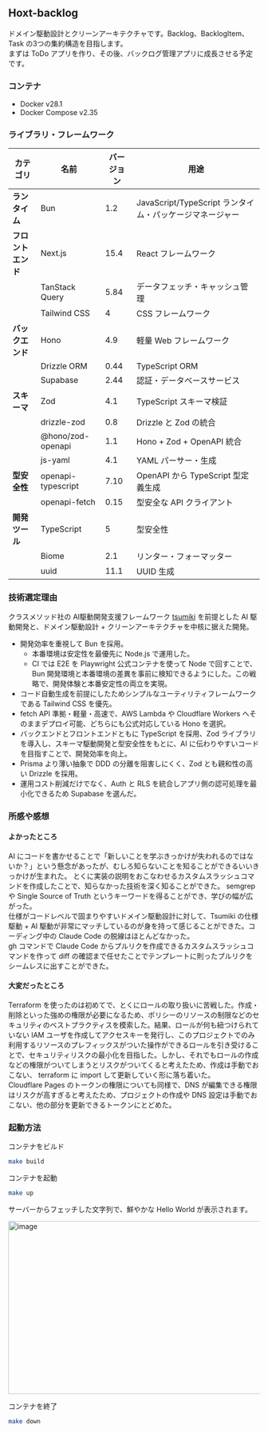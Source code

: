 ## Hoxt-backlog

ドメイン駆動設計とクリーンアーキテクチャです。Backlog、BacklogItem、Task の3つの集約構造を目指します。  
まずは ToDo アプリを作り、その後、バックログ管理アプリに成長させる予定です。

### コンテナ
- Docker v28.1
- Docker Compose v2.35

### ライブラリ・フレームワーク

| カテゴリ | 名前 | バージョン | 用途 |
|---------|------|-----------|------|
| **ランタイム** | Bun | 1.2 | JavaScript/TypeScript ランタイム・パッケージマネージャー |
| **フロントエンド** | Next.js | 15.4 | React フレームワーク |
| | TanStack Query | 5.84 | データフェッチ・キャッシュ管理 |
| | Tailwind CSS | 4 | CSS フレームワーク |
| **バックエンド** | Hono | 4.9 | 軽量 Web フレームワーク |
| | Drizzle ORM | 0.44 | TypeScript ORM |
| | Supabase | 2.44 | 認証・データベースサービス |
| **スキーマ** | Zod | 4.1 | TypeScript スキーマ検証 |
| | drizzle-zod | 0.8 | Drizzle と Zod の統合 |
| | @hono/zod-openapi | 1.1 | Hono + Zod + OpenAPI 統合 |
| | js-yaml | 4.1 | YAML パーサー・生成 |
| **型安全性** | openapi-typescript | 7.10 | OpenAPI から TypeScript 型定義生成 |
| | openapi-fetch | 0.15 | 型安全な API クライアント |
| **開発ツール** | TypeScript | 5 | 型安全性 |
| | Biome | 2.1 | リンター・フォーマッター |
| | uuid | 11.1 | UUID 生成 |

### 技術選定理由

クラスメソッド社の AI駆動開発支援フレームワーク [tsumiki](https://github.com/classmethod/tsumiki) を前提とした AI 駆動開発と、ドメイン駆動設計 + クリーンアーキテクチャを中核に据えた開発。

- 開発効率を重視して Bun を採用。
  - 本番環境は安定性を最優先に Node.js で運用した。
  - CI では E2E を Playwright 公式コンテナを使って Node で回すことで、Bun 開発環境と本番環境の差異を事前に検知できるようにした。この戦略で、開発体験と本番安定性の両立を実現。
- コード自動生成を前提にしたためシンプルなユーティリティフレームワークである Tailwind CSS を優先。
- fetch API 準拠・軽量・高速で、AWS Lambda や Cloudflare Workers へそのままデプロイ可能、どちらにも公式対応している Hono を選択。
- バックエンドとフロントエンドともに TypeScript を採用、Zod ライブラリを導入し、スキーマ駆動開発と型安全性をもとに、AI に伝わりやすいコードを目指すことで、開発効率を向上。
- Prisma より薄い抽象で DDD の分離を阻害しにくく、Zod とも親和性の高い Drizzle を採用。
- 運用コスト削減だけでなく、Auth と RLS を統合しアプリ側の認可処理を最小化できるため Supabase を選んだ。

### 所感や感想

#### よかったところ

AI にコードを書かせることで「新しいことを学ぶきっかけが失われるのではないか？」という懸念があったが、むしろ知らないことを知ることができるいいきっかけが生まれた。 とくに実装の説明をおこなわせるカスタムスラッシュコマンドを作成したことで、知らなかった技術を深く知ることができた。 semgrep や Single Source of Truth というキーワードを得ることができ、学びの幅が広がった。  
仕様がコードレベルで固まりやすいドメイン駆動設計に対して、Tsumiki の仕様駆動 + AI 駆動が非常にマッチしているのが身を持って感じることができた。コーディング中の Claude Code の脱線はほとんどなかった。  
gh コマンドで Claude Code からプルリクを作成できるカスタムスラッシュコマンドを作って diff の確認まで任せたことでテンプレートに則ったプルリクをシームレスに出すことができた。  

#### 大変だったところ

Terraform を使ったのは初めてで、とくにロールの取り扱いに苦戦した。作成・削除といった強めの権限が必要になるため、ポリシーのリソースの制限などのセキュリティのベストプラクティスを模索した。結果、ロールが何も紐つけられていない IAM ユーザを作成してアクセスキーを発行し、このプロジェクトでのみ利用するリソースのプレフィックスがついた操作ができるロールを引き受けることで、セキュリティリスクの最小化を目指した。しかし、それでもロールの作成などの権限がついてしまうとリスクがついてくると考えたため、作成は手動でおこない、 terraform に import して更新していく形に落ち着いた。  
Cloudflare Pages のトークンの権限についても同様で、DNS が編集できる権限はリスクが高すぎると考えたため、プロジェクトの作成や DNS 設定は手動でおこない、他の部分を更新できるトークンにとどめた。

### 起動方法

コンテナをビルド
```sh
make build
```

コンテナを起動
```sh
make up
```

サーバーからフェッチした文字列で、鮮やかな Hello World が表示されます。

<img width="1143" height="346" alt="image" src="https://github.com/user-attachments/assets/65dd41c0-4ca7-4558-ae87-197347bda2c8" />

コンテナを終了
```sh
make down
```

